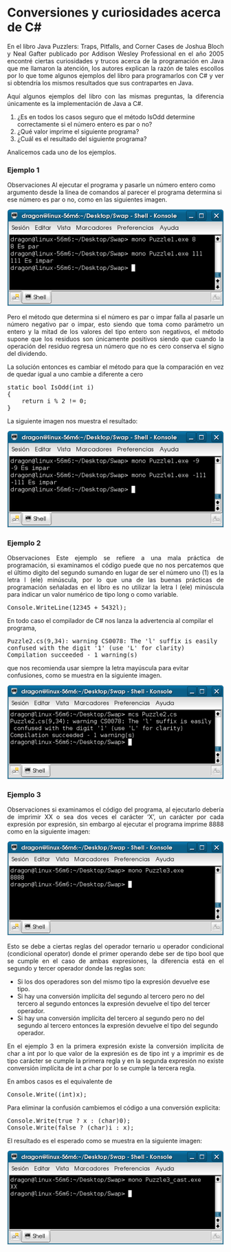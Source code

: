 # Conversiones y curiosidades acerca de C#
<p align="justify">
En el libro Java Puzzlers: Traps, Pitfalls, and Corner Cases de Joshua Bloch y Neal Gafter publicado por Addison Wesley Professional en el año 2005 encontré ciertas curiosidades y trucos acerca de la programación en Java que me llamaron la atención, los autores explican la razón de tales escollos por lo que tome algunos ejemplos del libro para programarlos con C# y ver si obtendría los mismos resultados que sus contrapartes en Java.
</p>
<p align="justify">
Aquí algunos ejemplos del libro con las mismas preguntas, la diferencia únicamente es la implementación de Java a C#.
<ol>
<li>¿Es en todos los casos seguro que el método IsOdd determine correctamente si el número entero es par o no?</li>
<li>¿Qué valor imprime el siguiente programa?</li>
<li>¿Cuál es el resultado del siguiente programa?</li>
</ol>
</p>
Analicemos cada uno de los ejemplos.
</p>
<h3>Ejemplo 1</h3>
<p align="align">
Observaciones Al ejecutar el programa y pasarle un número entero como argumento desde la línea de comandos al parecer el programa determina si ese número es par o no, como en las siguientes imagen.
</p>
<img src="images/img1.png">
<p align="justify">
Pero el método que determina si el número es par o impar falla al pasarle un número negativo par o impar, esto siendo que toma como parámetro un entero y la mitad de los valores del tipo entero son negativos, el método supone que los residuos son únicamente positivos siendo que cuando la operación del residuo regresa un número que no es cero conserva el signo del dividendo.
</p>
<p align="justify">
La solución entonces es cambiar el método para que la comparación en vez de quedar igual a uno cambie a diferente a cero
</p>
<pre>
static bool IsOdd(int i)
{
    return i % 2 != 0;
}
</pre>
<p>
La siguiente imagen nos muestra el resultado:
</p>
<img src="images/img3.png">
<h3>Ejemplo 2</H3>
<p align="justify">
Observaciones Este ejemplo se refiere a una mala práctica de programación, si examinamos el código puede que no nos percatemos que el último digito del segundo sumando en lugar de ser el número uno (1) es la letra l (ele) minúscula, por lo que una de las buenas prácticas de programación señaladas en el libro es no utilizar la letra l (ele) minúscula para indicar un valor numérico de tipo long o como variable.
</p>
<pre>
Console.WriteLine(12345 + 5432l);
</pre>
<p>
En todo caso el compilador de C# nos lanza la advertencia al compilar el programa,
</p>
<pre>
Puzzle2.cs(9,34): warning CS0078: The 'l' suffix is easily 
confused with the digit '1' (use 'L' for clarity)
Compilation succeeded - 1 warning(s)
</pre>
<p>
que nos recomienda usar siempre la letra mayúscula para evitar confusiones, como se muestra en la siguiente imagen.
</p>
<img src="images/img4.png">
<h3>Ejemplo 3</H3>
<p align="justify">
Observaciones si examinamos el código del programa, al ejecutarlo debería de imprimir XX o sea dos veces el carácter ‘X’, un carácter por cada expresión por expresión, sin embargo al ejecutar el programa imprime 8888 como en la siguiente imagen:
</p>
<img src="images/img5.png"/>
<p align="justify">
Esto se debe a ciertas reglas del operador ternario u operador condicional (condicional operator) donde el primer operando debe ser de tipo bool que se cumple en el caso de ambas expresiones, la diferencia está en el segundo y tercer operador donde las reglas son:
</p>
<ul>
<li>Si los dos operadores son del mismo tipo la expresión devuelve ese tipo.</li>
<li>Si hay una conversión implícita del segundo al tercero pero no del tercero al segundo entonces la expresión devuelve el tipo del tercer operador.</li>
<li>Si hay una conversión implícita del tercero al segundo pero no del segundo al tercero entonces la expresión devuelve el tipo del segundo operador.</li>
</ul>
<p align="justify">
En el ejemplo 3 en la primera expresión existe la conversión implícita de char a int por lo que valor de la expresión es de tipo int y a imprimir es de tipo carácter se cumple la primera regla y en la segunda expresión no existe conversión implícita de int a char por lo se cumple la tercera regla.
</p>
<p>
En ambos casos es el equivalente de
</p>
<pre>
Console.Write((int)x);
</pre>
<p>
Para eliminar la confusión cambiemos el código a una conversión explicita:
</p>
<pre>
Console.Write(true ? x : (char)0);
Console.Write(false ? (char)i : x);
</pre>
<p>
El resultado es el esperado como se muestra en la siguiente imagen:
</p>
<img src="images/img6.png">
